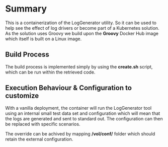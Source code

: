 # Summary
This is a containerization of the LogGenerator utility. So it can be used to help see the effect of log drivers or become part of a Kubernetes solution. As the solution uses Groovy we build upon the __Groovy__ Docker Hub image which itself is built on a Linux image.

## Build Process
The build process is implemented simply by using the __create.sh__ script, which can be run within the retrieved code. 

## Execution Behaviour & Configuration to customize
With a vanilla deployment, the container will run the LogGenerator tool using an internal small test data set and configuration which will mean that the logs are generated and sent to standard out. The configuration can then be replaced with specific scenarios.

The override can be achived by mapping __/vol/conf/__ folder which should retain the external configuration.

